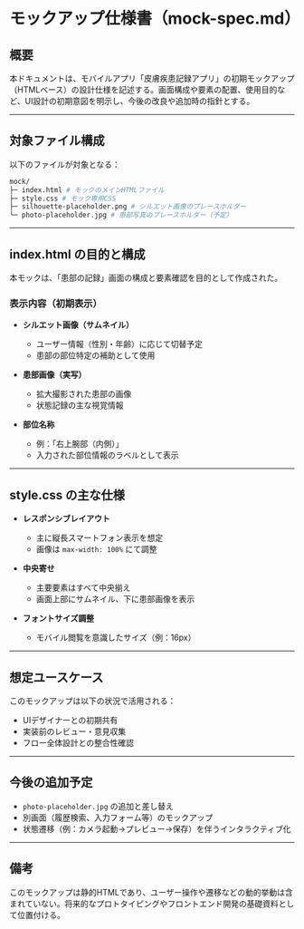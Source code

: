 # モックアップ仕様書（mock-spec.md）

## 概要

本ドキュメントは、モバイルアプリ「皮膚疾患記録アプリ」の初期モックアップ（HTMLベース）の設計仕様を記述する。画面構成や要素の配置、使用目的など、UI設計の初期意図を明示し、今後の改良や追加時の指針とする。

---

## 対象ファイル構成

以下のファイルが対象となる：

```bash
mock/
├─ index.html # モックのメインHTMLファイル
├─ style.css # モック専用CSS
├─ silhouette-placeholder.png # シルエット画像のプレースホルダー
└─ photo-placeholder.jpg # 患部写真のプレースホルダー（予定）
```

---

## index.html の目的と構成

本モックは、「患部の記録」画面の構成と要素確認を目的として作成された。

### 表示内容（初期表示）

- **シルエット画像（サムネイル）**
  - ユーザー情報（性別・年齢）に応じて切替予定
  - 患部の部位特定の補助として使用

- **患部画像（実写）**
  - 拡大撮影された患部の画像
  - 状態記録の主な視覚情報

- **部位名称**
  - 例：「右上腕部（内側）」
  - 入力された部位情報のラベルとして表示

---

## style.css の主な仕様

- **レスポンシブレイアウト**
  - 主に縦長スマートフォン表示を想定
  - 画像は `max-width: 100%` にて調整

- **中央寄せ**
  - 主要要素はすべて中央揃え
  - 画面上部にサムネイル、下に患部画像を表示

- **フォントサイズ調整**
  - モバイル閲覧を意識したサイズ（例：16px）

---

## 想定ユースケース

このモックアップは以下の状況で活用される：

- UIデザイナーとの初期共有
- 実装前のレビュー・意見収集
- フロー全体設計との整合性確認

---

## 今後の追加予定

- `photo-placeholder.jpg` の追加と差し替え
- 別画面（履歴検索、入力フォーム等）のモックアップ
- 状態遷移（例：カメラ起動→プレビュー→保存）を伴うインタラクティブ化

---

## 備考

このモックアップは静的HTMLであり、ユーザー操作や遷移などの動的挙動は含まれていない。将来的なプロトタイピングやフロントエンド開発の基礎資料として位置付ける。



